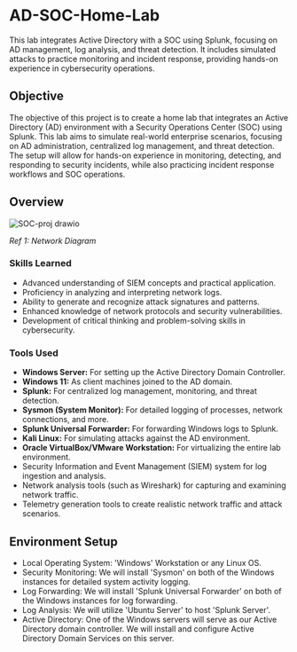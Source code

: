 # AD-SOC-Home-Lab

This lab integrates Active Directory with a SOC using Splunk, focusing on AD management, log analysis, and threat detection. It includes simulated attacks to practice monitoring and incident response, providing hands-on experience in cybersecurity operations.

## Objective

The objective of this project is to create a home lab that integrates an Active Directory (AD) environment with a Security Operations Center (SOC) using Splunk. This lab aims to simulate real-world enterprise scenarios, focusing on AD administration, centralized log management, and threat detection. The setup will allow for hands-on experience in monitoring, detecting, and responding to security incidents, while also practicing incident response workflows and SOC operations.

## Overview

![SOC-proj drawio](https://github.com/user-attachments/assets/e8cf505b-e4f0-43af-ac2a-ac2ba1fba636)

*Ref 1: Network Diagram*

### Skills Learned

- Advanced understanding of SIEM concepts and practical application.
- Proficiency in analyzing and interpreting network logs.
- Ability to generate and recognize attack signatures and patterns.
- Enhanced knowledge of network protocols and security vulnerabilities.
- Development of critical thinking and problem-solving skills in cybersecurity.

### Tools Used

- **Windows Server:** For setting up the Active Directory Domain Controller.
- **Windows 11:** As client machines joined to the AD domain.
- **Splunk:** For centralized log management, monitoring, and threat detection.
- **Sysmon (System Monitor):** For detailed logging of processes, network connections, and more.
- **Splunk Universal Forwarder:** For forwarding Windows logs to Splunk.
- **Kali Linux:** For simulating attacks against the AD environment.
- **Oracle VirtualBox/VMware Workstation:** For virtualizing the entire lab environment.
- Security Information and Event Management (SIEM) system for log ingestion and analysis.
- Network analysis tools (such as Wireshark) for capturing and examining network traffic.
- Telemetry generation tools to create realistic network traffic and attack scenarios.

## Environment Setup

- Local Operating System: 'Windows' Workstation or any Linux OS.
- Security Monitoring: We will install 'Sysmon' on both of the Windows instances for detailed system activity logging.
- Log Forwarding: We will install 'Splunk Universal Forwarder' on both of the Windows instances for log forwarding.
- Log Analysis: We will utilize 'Ubuntu Server' to host 'Splunk Server'.
- Active Directory: One of the Windows servers will serve as our Active Directory domain controller. We will install and configure Active Directory Domain Services on this server.
